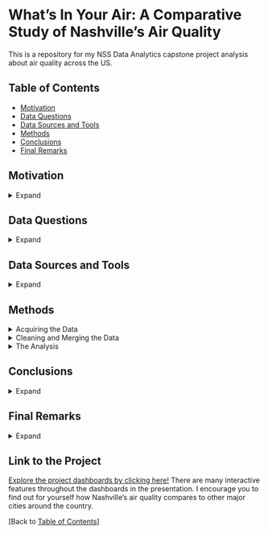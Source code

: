 # What’s In Your Air: A Comparative Study of Nashville’s Air Quality
This is a repository for my NSS Data Analytics capstone project analysis about air quality across the US.

## Table of Contents
* [Motivation](#Motivation)
* [Data Questions](#Data-Questions)
* [Data Sources and Tools](#Data-Sources-and-Tools)
* [Methods](#Methods)
* [Conclusions](#Conclusions)
* [Final Remarks](#Final-Remarks)

## Motivation
<details>  
  <summary>Expand</summary>   
     
  When my family and I moved to Nashville in 2016, we experienced a slew of respiratory issues we had never faced before. Yet we were not alone in this phenomenon. Rumor had it that Nashville was notorious for causing breathing troubles for those who move there from other states. Naturally, this project presented an excellent opportunity to look into Nashville’s air quality.  
    
  My personal journey began in San Diego, CA, where both my husband and I lived for the first twenty-five years. There, I only experienced breathing troubles during the occasional flu or cold. My husband, who is predisposed to respiratory issues, experienced mild allergies throughout the year. We then moved to Phoenix, AZ, where we lived for about two years. There, things more or less remained the same regarding our health. Then we moved to Nashville, where everything changed. I began experiencing allergy symptoms and my husband’s breathing became so compromised that anytime he got the flu or a cold, he would have to go to urgent care. In performing this analysis, I aim to equip myself and others with knowledge about potential causes for the common increase in respiratory issues for those who move to Nashville from out of state.

</details>

## Data Questions
<details>  
  <summary>Expand</summary>   

  1.	How is Nashville’s air quality different from other cities in which I’ve lived?
  2.	How does Nashville compare to other highly-populated cities?

</details>

## Data Sources and Tools
<details>  
  <summary>Expand</summary>   
  
  Data was extracted from three main sources:
  1.	EPA.com
  2.	Pollen.com
  3.	Wikipedia.com

  Using Python and Jupyter Notebooks, API requests were made from the EPA’s Outdoor Air Quality website, which contains historical records of levels of airborne particles. Data about EPA’s Air Quality Index categories was also obtained in the form of a CSV file. Webscraping was also used to first collect data from Pollen.com about pollen-producing plants in cities throughout the US and then from Wikipedia, for general information about the cities chosen for this study.  

  Due to the compact nature of the datasets, the collected data was imported as Excel files into Tableau. Using Tableau, a many-to-many relationship was established between the datasets based on the city associated with each record. The data was then analyzed and transformed into multiple visualizations, and finally a presentation, to convey a meaningful story about the conclusions I drew from the data.  

  #### Data Sources
  * [EPA.gov](https://www.epa.gov/outdoor-air-quality-data)
    * [Air Quality System, Annual Summaries](https://aqs.epa.gov/aqsweb/documents/data_api.html#annual)
    * [Air Quality Index, Category Breakpoints](https://aqs.epa.gov/aqsweb/documents/codetables/aqi_breakpoints.html)
  * [Pollen.com](https://www.pollen.com/research/)
  * [Wikipedia.com](https://en.wikipedia.org/wiki/)
  #### Tools
  * [Tableau](https://www.tableau.com/)
  * [Python](https://www.python.org/)
    * [Jupyter Notebooks](https://jupyter.org/)
    * [Anaconda](https://anaconda.org/)
    * Modules:
      * [Pandas](https://pandas.pydata.org/)
      * [PandaSQL](https://pypi.org/project/pandasql/)
      * [Selenium WebDriver](https://www.selenium.dev/documentation/webdriver/)
      * [Requests](https://requests.readthedocs.io/en/latest/)
      * [BeautifulSoup](https://beautiful-soup-4.readthedocs.io/en/latest/)
  * [Microsoft Excel](https://www.microsoft.com/en-us/microsoft-365/excel)

  [Back to [Table of Contents](#Table-of-Contents)]

</details>  

## Methods
<details>  
  <summary>Acquiring the Data</summary>  
    
  I decided to look at nine cities, including the three I’ve lived in. While my focus was on those three cities, the others included provided a comparative baseline and covered different geographies, climates, population densities and flora.  

  The nine cities were split into three groups covering Western, Middle and Eastern US. The Western regions included Seattle, Washington; San Diego, California; and Phoenix, Arizona. The Mid-US regions included Minneapolis, Minnesota; Denver, Colorado; and Austin, Texas. The Eastern regions included Phildelphia, Pennsylvania; Nashville, Tennessee; and Jacksonville, Florida.  

#### 1. EPA.org
  Collection of particulate pollution data began with understanding the EPA (US Environmental Protection Agency) AQS (Air Quality System) Data Dictionary, available as a PDF [here](https://www.epa.gov/aqs/aqs-data-dictionary). I then looked at understanding the measurement parameters for the AQS using the reference table, available as a CSV file [here](https://aqs.epa.gov/aqsweb/documents/codetables/parameters.html). I decided to cast a wide net and include, in addition to parameters used in NAAQS (National Ambient Air Quality Standards) decisions, a few other parameters I knew were also notable respiratory irritants. Of the 1,477 available parameters, I narrowed my list down to 10, which optimized the processing time spent retrieving API data due to the EPA website’s limit of 5 parameters per request. The parameters were chosen based on the following criteria:
  -   Compounds that are used in the AQI (Air Quality Index) Reports, including ground level ozone (O3), carbon monoxide (CO), nitrogen dioxide (NO2), sulfur dioxide (SO2), and particle pollution PM10 and PM2.5 which are “the most common ambient air pollutants regulated under the Clean Air Act” **(1)**. I chose to exclude parameter “88502”, characterized as “ACCEPTABLE PM2.5 AQI & SPECIATION MASS1”, which is not used in NAAQS decisions **(2)**.
  -   Other simple compounds that are known respiratory irritants such as smoke, carbon dioxide (CO2), nitric oxide (NO) and benzene.

  In order to follow EPA’s guidelines, time between requests was kept to a minimum of 5 seconds. This prevented any disabling of the account due to a violation of their Terms of Service. Data from the Annual Summaries tables was used, which contains “calculated values of concentrations of monitor samples, which have been summarized for a year, sampling duration, and exceptional data indicator combination. Annual summaries are computed for each calendar year. They may be computed for both sample measurements and NAAQS_Averages. They may include statistics based on any of the lower level summaries (Daily or Quarterly) or sample measurements. Part of the key is the sample measurement durations summarized (e.g., hourly, daily or NAAQS Average.)” **(3)**

  Using Python, data was retrieved through the use of nested loops governed by the following flow of iteration:
  1.	Across the last five years (2017-2021).
  2.	Across each city’s associated county.
  3.	Across each subset of the main list of parameters, maintaining the required limit of 5 parameters per request.

  The data from each request was added to a common “AQS” DataFrame which contained a total of 56 columns and 5,664 rows, once data from all the API requests had been retrieved.  

#### 2. Pollen.com  
  
  Collection of pollen data was achieved using webscraping. The data encompassed pollen-producing tree, grass and ragweed plants documented to grow in each city. The plants are categorized using flowering seasons (Spring, Summer, Fall and Winter), pollen type (Tree, Grass, Ragweed) and allergenicity levels (Mild, Moderate or Severe.) 

  Webscraping algorithms were created using Python, Jupyter Notebooks and the Anaconda environment. The resulting dataset was saved as a DataFrame, which was cleaned and prepared and then exported as both a CSV and a Microsoft Excel file.

  The main challenge was the need to simulate “mouse-click” behavior within the website to iterate through the different chart categories (e.g. season and type.) This challenge was overcome by incorporating the Python module, Selenium, into the webscraping algorithm. After researching the Selenium WebDriver documentation, installing the module, and incorporating its functionality, the algorithm successfully iterated through each of the website’s charts and retrieved the data needed for each city.

  Tools used: _Webscraping, Python (modules: pandas, requests, bs4 (BeautifulSoup), selenium webdriver, time), Anaconda, Jupyter Notebooks._

#### 3. Wikipedia.org
  
  Collection of general city information was achieved by webscraping each city’s Wikipedia website using Python and Jupyter Notebooks. The categories gleaned included city name, county, city land area, elevation, population census year, population density, metro population, population rank and climate type. This data was converted into a pandas DataFrame which was exported as both a CSV and a Microsoft Excel file.

  There were many challenges encountered while obtaining data from Wikipedia, most of which involved either the html tags or the formatting of the values. The specific challenges were:
  -	The wiki data was not consistently tagged or titled (e.g. several states had unique or mislabeled tags.)
  -	Some cities had multiple climates and/or counties listed.
  -	UNICODE characters and unexpected symbols were embedded in many values. 
  -	Population and elevation data included both metric and standard measurements.
  -	Some elevations contained a range of values instead of a single value. 

  All issues were handled in the webscraping algorithm using conditional statements, string manipulation (splitting, slicing, concatenation and character replacement), averages for ranges, and consolidation via common wording or locale. The resulting DataFrame retained only a few missing values which were manually entered into the exported Excel file, where final formatting of the data also took place.

  Tools used: _Webscaping, Excel, Python (modules: requests, pandas, numpy, bs4 (BeautifulSoup), and re (regex)), Anaconda, Jupyter Notebooks._  

  [Back to [Table of Contents](#Table-of-Contents)]    

</details>

<details>
  <summary>Cleaning and Merging the Data</summary>  
    
  Much of the cleaning and data preparation took place either within the data collection algorithm or within the Python script before each dataset’s export, and involved only minor manipulations, such as converting a city and state field into two separate fields, or minor corrections of general city data, which were manually corrected in the exported Microsoft Excel file.  
     
  Exploration of the AQS DataFrame revealed the need for the following manipulations:
  1.	Filter for parameters that had data for all nine cities/counties for at least three years.
    Note: This unfortunately elimated measurements of smoke, Carbon dioxide (CO2), and Benzene (BZ), but retained measurements for Carbon monoxide (CO), Sulfur dioxide (SO2), Nitric oxide (NO), Nitrogen dioxide (NO2), Ozone (O3), PM10 and PM2.5. After some analysis of the data, however,  Nitric oxide was also eliminated to maintain a more consistent comparision for analysis regarding Air Quality Index categories, which does not include Nitric oxide in its dataset.
  2.	Add a column containing the average of the four max values for each record.
  3.	Format the date columns to include just the date (i.e. no timestamp).
  4.	Add an associated (main) city column for potential merging with other data tables.
  5.	Subset for only the necessary fields.

  After cleaning, the AQS DataFrame had 26 columns and 5,366 rows containing particulate pollution data spanning 5 years, 9 cities and 6 parameters. 

  To add an additional layer of relevance to the AQS DataFrame, I wanted to add AQI Categories (Good, Unhealthy, Hazardous, etc.) to each AQS record to determine the proportion of each category for each city. This was accomplished by converting the AQI Breakpoints dataset from its CSV format to a pandas DataFrame. I then performed an Inner Join, keeping only records that occur in both the AQS DataFrame and the AQI Breakpoints DataFrame.

  This merged dataset was saved as a new dataframe to preserve the originals and avoid losing data for measurement durations that were unique to the AQS table. The AQS and AQI DataFrames were joined on five common fields, one of which was joined based on a value from the AQS DataFrame falling between a range of two values (the low and high breakpoints) located in two separate columns in the AQI Breakpoints DataFrame. Due to the complication of joining two tables based on a range of values, the Inner Join was performed using the pandasql module to take advantage of the straightforward functionality of SQL. In the SQL query, fields of the merged DataFrame were subset even further, and rows not matching in duration type were dropped, resulting in a DataFrame with 11 columns and 4,154 rows.

  Merging the two DataFrames was one of the greatest challenges I faced during this task, but an elegant solution was found with enough research. I came across several solutions to merging DataFrames in Python based on the value in the column of the first table falling within a range given by two columns (a max and min column) in a second table, but all of these were more complex than I felt was necessary. I knew the problem could easily be solved using SQL and that Python and SQL had a degree of interfacing. Therefore I kept looking until I stumbled upon the best and obvious solution: using the pandasql module to simulate a SQL join of the two pandas DataFrames.

  Tools used: _APIs, Python (modules: pandas, pandasql, numpy, math, requests, json, regex, time, datetime, itertools (islice), collections (Counter)), Anaconda, Jupyter Notebooks._

  [Back to [Table of Contents](#Table-of-Contents)]

</details>

<details>  
  <summary>The Analysis</summary>  
    
  In total, four tables were imported into Tableau, each in the form of a Microsoft Excel file. CSVs for each table were also available, however the dataset was sufficiently small to use with Excel to attempt to preserve a level of information about the tables’ various datatypes. In Tableau, a many-to-many relationship between the four tables was established based on the city name associated with each record.

  #### Pollen Analysis
  I began my analysis by looking at pollens, specifically at a breakdown of pollen-producing plants by flowering season. For this purpose, I used a stacked barchart to show the differences in both count and percentage form of the number of pollen-producting plants there are per season for Nashville and other cities. I was able to conclude that in Spring, Nashville has about 1-2% more pollen-producing species than Phoenix and San Diego but for the rest of the seasons, Nashville has less. In Summer, Nashville has 1-3% less. In Fall, that increases to 4-7% less and in Winter, that drop back to 2-4% less than the Southwest region in which I previously lived. This is an interesting contrast to the majority of cities because, overall, Nashville has 3-7% more species throughout the year.

  I also looked at the breakdown of pollens according to source, the three sources being grasses, ragweeds and trees. As before, I used a stacked barchart and included the option to view the data either as total counts or percentages of the total. Focusing again on Nashville, I determined that concerning ragweeds, Nashville has 9-12% less varieties than Phoenix and San Diego, respectively. This shifts concerning grasses, with Nashville having 2-4% more grass varieties than San Diego and Phoenix, respectively, and for trees that increases to 7-8% more.
  
  Compared to other cities, Nashville has about 3% less flowering trees varieties than Philadelphia, but 2-13% more than the remaining regions. Nashville also has 3% less pollen-producing grass varieties than Philadelphia, and 2-9% more than the remaining regions. For ragweeds, Nashville has 1-4% less species than Minneapolis and Philadelphia, respectively, but only 0-3% less species than the remaining regions.
  
  #### Air Pollution Analysis
  I then looked at levels airborne particulate matter, also known as air pollution. I chose to look at 6 specific parameters: Nitrogen dioxide, Sulfur dioxide, Carbon monoxide, Ozone, PM2.5 and PM10. To help summarize these parameters, the Tableau presentation includes a table that gives each parameter’s number, common name, units of measure, and molecular structure. PM2.5 refers to fine particles up to 2.5 micrometers in diameter such as combustion particles like CO and organic compounds like formaldehyde and benzene. PM10 includes compounds up to 10 micrometers in diameter such as dust, pollen, and mold.

  In order to understand Nashville’s air pollution relative to other cities, I put together a graph showing the average maximum measurement for each parameter for each city’s associated county over the last 5 years (from 2017 to 2021.) Nashville, represented by Davidson county, falls in the bottom third of cities, when ranking average maximum measurements for each parameter from highest to lowest. The only notable rise in particle pollution for Nashville occurs in late May of 2017 with Sulfur dioxide; but its measured values in the previous and following years decrease to be in line with other counties. Concerning PM2.5 and PM10, Nashville’s measurements for particle pollution remain on the low side. For measurements of fine particles, Nashville is 2nd to lowest, lower than both Phoenix and San Diego. Regarding coarse particles, it remains in the bottom 50% and has significantly lower levels of particle pollution than Phoenix but similar levels to San Diego.

  I also decided to look at AQI (Air Quality Index) categories, of which there are 6, ranging from “Good” in green to “Hazardous” in maroon. All categories except “Hazardous” appeared in the data at which I looked.

  To help visualize this data, I created a chart that shows the percentage of records that fall in each category for each county. Like most cities, the majority of Nashville’s records fell in the “Moderate” category, with 85% of its records qualifying as either “Moderate,” “Unhealthy to Sensitive” or “Unhealthy”. However, most cities followed this pattern with the exception of Phoenix, which had a majority of “Unhealthy” days, and San Diego and Seattle, for which about 25% of their records are classified as “Unhealthy.” So, although Nashville exhibits a fair amount of air pollution, those who move there from the West and especially the Southwest, will experience a 13-45% decrease in exposure to “Unhealthy” levels of air pollution. Those moving to Nashville from elsewhere are likely to only experience a small, 0-2% increase in exposure to “Unhealthy” levels of air pollution.

  [Back to [Table of Contents](#Table-of-Contents)]

</details>


## Conclusions
<details>
  <summary>Expand</summary>  

  In conclusion, those moving to Nashville from the far Southwest will be exposed to 7.5% more varieties of tree pollens, 3% more varieties of grass pollens, 10.5% less varieties of ragweed pollens and a 13-45% decrease in exposure to Unhealthy levels of air pollution. Those arriving from the Philadelphia region will be exposed to a lower variety of all types of pollens and only a small increase in air pollution. Those arriving from anywhere else will be exposed to a higher variety of all types of pollens, and either a decrease or a minor increase in exposure to Unhealthy levels of air pollution when moving from the North or South, respectively.  

  [Back to [Table of Contents](#Table-of-Contents)]

</details>

## Final Remarks
<details>
  <summary>Expand</summary>

  #### I would like to thank...
  * [Nashville Software School](https://nashvillesoftwareschool.com/)
  * [The NSS DDA8 Cohort](https://nss-full-time-data-analytics-8.github.io/)
  * My academic instructors, advisors and supporters at Nashville Software School
  * Everyone whose encouragement and expertise helped transform this project from an idea into a reality

  #### Credits

  * AQS images were obtained from: https://www.epa.gov/pmcourse/what-particle-pollution
  * AQI images were obtained from: https://www.epa.gov/pmcourse/patient-exposure-and-air-quality-index
  * Molecular structure images were obtained from: https://depositphotos.com/portfolio-1711722.html
  * Topographical maps were obtained from: https://en-us.topographic-map.com/
  * Street maps were obtained from: https://www.openstreetmap.org/

  #### Sources
  1.	Patient Exposure and the Air Quality Index, available at https://www.epa.gov/pmcourse/patient-exposure-and-air-quality-index
  2.	Technical Note on Reporting PM2.5 Continuous Monitoring and Speciation Data to the Air Quality System (AQS), available at https://www.epa.gov/sites/default/files/2017-02/documents/contrept.pdf
  3.	AQS Data Dictionary [Version 2.28], section 3-22, available at as a PDF from https://www.epa.gov/aqs/aqs-data-dictionary

  [Back to [Table of Contents](#Table-of-Contents)]

</details>

## Link to the Project
[Explore the project dashboards by clicking here!](https://github.com/rkkocheran/air_quality_analysis) There are many interactive features throughout the dashboards in the presentation. I encourage you to find out for yourself how Nashville’s air quality compares to other major cities around the country.

[Back to [Table of Contents](#Table-of-Contents)]
